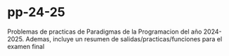 # pp-24-25
Problemas de practicas de Paradigmas de la Programacion del año 2024-2025.
Ademas, incluye un resumen de salidas/practicas/funciones para el examen final
